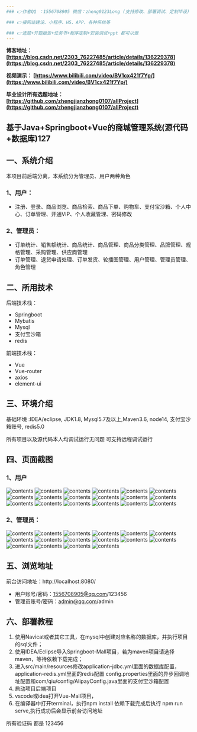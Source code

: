 ```yaml
---
### 👉作者QQ ：1556708905 微信：zheng0123Long (支持修改、部署调试、定制毕设)

### 👉接网站建设、小程序、H5、APP、各种系统等

### 👉选题+开题报告+任务书+程序定制+安装调试+ppt 都可以做
---
```


**博客地址：
[https://blog.csdn.net/2303_76227485/article/details/136229378](https://blog.csdn.net/2303_76227485/article/details/136229378)**

**视频演示：
[https://www.bilibili.com/video/BV1cx421f7Yp/](https://www.bilibili.com/video/BV1cx421f7Yp/)**

**毕业设计所有选题地址：
[https://github.com/zhengjianzhong0107/allProject](https://github.com/zhengjianzhong0107/allProject)**

## 基于Java+Springboot+Vue的商城管理系统(源代码+数据库)127

## 一、系统介绍
本项目前后端分离，本系统分为管理员、用户两种角色

### 1、用户：
- 注册、登录、商品浏览、商品检索、商品下单、购物车、支付宝沙箱、个人中心、订单管理、开通VIP、个人收藏管理、密码修改
### 2、管理员：
- 订单统计、销售额统计、商品统计、商品管理、商品分类管理、品牌管理、规格管理、采购管理、供应商管理
- 订单管理、退货申请处理、订单发货、轮播图管理、用户管理、管理员管理、角色管理

## 二、所用技术

后端技术栈：

- Springboot
- Mybatis
- Mysql
- 支付宝沙箱
- redis

前端技术栈：

- Vue 
- Vue-router 
- axios 
- element-ui

## 三、环境介绍

基础环境 :IDEA/eclipse, JDK1.8, Mysql5.7及以上,Maven3.6, node14, 支付宝沙箱账号, redis5.0

所有项目以及源代码本人均调试运行无问题 可支持远程调试运行

## 四、页面截图
### 1、用户
![contents](./picture/picture1.png)
![contents](./picture/picture2.png)
![contents](./picture/picture3.png)
![contents](./picture/picture4.png)
![contents](./picture/picture5.png)
![contents](./picture/picture6.png)
![contents](./picture/picture7.png)
![contents](./picture/picture8.png)
![contents](./picture/picture9.png)
![contents](./picture/picture10.png)
![contents](./picture/picture11.png)
![contents](./picture/picture12.png)
![contents](./picture/picture13.png)
![contents](./picture/picture14.png)
![contents](./picture/picture15.png)
![contents](./picture/picture16.png)
![contents](./picture/picture17.png)
![contents](./picture/picture18.png)

### 2、管理员：
![contents](./picture/picture19.png)
![contents](./picture/picture20.png)
![contents](./picture/picture21.png)
![contents](./picture/picture22.png)
![contents](./picture/picture23.png)
![contents](./picture/picture24.png)
![contents](./picture/picture25.png)
![contents](./picture/picture26.png)
![contents](./picture/picture27.png)
![contents](./picture/picture28.png)
![contents](./picture/picture29.png)
![contents](./picture/picture30.png)
![contents](./picture/picture31.png)
![contents](./picture/picture32.png)
![contents](./picture/picture33.png)
![contents](./picture/picture34.png)
## 五、浏览地址

前台访问地址：http://localhost:8080/
- 用户账号/密码：1556708905@qq.com/123456
- 管理员账号/密码：admin@qq.com/admin

## 六、部署教程
1. 使用Navicat或者其它工具，在mysql中创建对应名称的数据库，并执行项目的sql文件；
2. 使用IDEA/Eclipse导入Springboot-Mall项目，若为maven项目请选择maven，等待依赖下载完成；
3. 进入src/main/resources修改application-jdbc.yml里面的数据库配置，application-redis.yml里面的redis配置
   config.properties里面的异步回调地址配置和com/qiu/config/AlipayConfig.java里面的支付宝沙箱配置
4. 启动项目后端项目
5. vscode或idea打开Vue-Mall项目，
6. 在编译器中打开terminal，执行npm install 依赖下载完成后执行 npm run serve,执行成功后会显示前台访问地址

所有验证码 都是 123456
